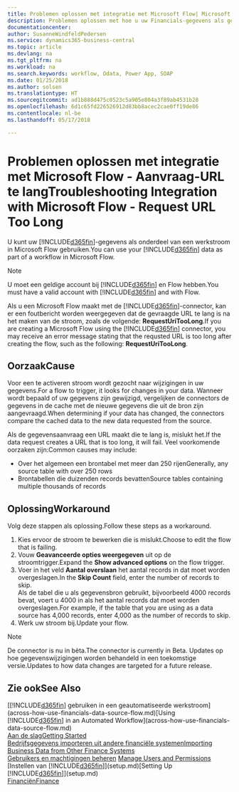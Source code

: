 ```yaml
---
title: Problemen oplossen met integratie met Microsoft Flow| Microsoft Docs
description: Problemen oplossen met hoe u uw Financials-gegevens als gegevensbron beschikbaar kunt maken en een OData-URL van uw webservices kunt opgeven om een geautomatiseerde werkstroom te maken.
documentationcenter: 
author: SusanneWindfeldPedersen
ms.service: dynamics365-business-central
ms.topic: article
ms.devlang: na
ms.tgt_pltfrm: na
ms.workload: na
ms.search.keywords: workflow, Odata, Power App, SOAP
ms.date: 01/25/2018
ms.author: solsen
ms.translationtype: HT
ms.sourcegitcommit: ad1b888d475c0523c5a905e804a3f89ab4531b28
ms.openlocfilehash: 6d1c65fd226526912d83bb8acec2cae0ff19de86
ms.contentlocale: nl-be
ms.lasthandoff: 05/17/2018

---
```

# <a name="troubleshooting-integration-with-microsoft-flow---request-url-too-long"></a><span data-ttu-id="cdd68-103">Problemen oplossen met integratie met Microsoft Flow - Aanvraag-URL te lang</span><span class="sxs-lookup"><span data-stu-id="cdd68-103">Troubleshooting Integration with Microsoft Flow - Request URL Too Long</span></span>
<span data-ttu-id="cdd68-104">U kunt uw [!INCLUDE[d365fin](includes/d365fin_md.md)]-gegevens als onderdeel van een werkstroom in Microsoft Flow gebruiken.</span><span class="sxs-lookup"><span data-stu-id="cdd68-104">You can use your [!INCLUDE[d365fin](includes/d365fin_md.md)] data as part of a workflow in Microsoft Flow.</span></span>  

> [!NOTE]  
>   <span data-ttu-id="cdd68-105">U moet een geldige account bij [!INCLUDE[d365fin](includes/d365fin_md.md)] en Flow hebben.</span><span class="sxs-lookup"><span data-stu-id="cdd68-105">You must have a valid account with [!INCLUDE[d365fin](includes/d365fin_md.md)] and with Flow.</span></span>  

<span data-ttu-id="cdd68-106">Als u een Microsoft Flow maakt met de [!INCLUDE[d365fin](includes/d365fin_md.md)]-connector, kan er een foutbericht worden weergegeven dat de gevraagde URL te lang is na het maken van de stroom, zoals de volgende: **RequestUriTooLong**.</span><span class="sxs-lookup"><span data-stu-id="cdd68-106">If you are creating a Microsoft Flow using the [!INCLUDE[d365fin](includes/d365fin_md.md)] connector, you may receive an error message stating that the requsted URL is too long after creating the flow, such as the following: **RequestUriTooLong**.</span></span>

## <a name="cause"></a><span data-ttu-id="cdd68-107">Oorzaak</span><span class="sxs-lookup"><span data-stu-id="cdd68-107">Cause</span></span>
<span data-ttu-id="cdd68-108">Voor een te activeren stroom wordt gezocht naar wijzigingen in uw gegevens.</span><span class="sxs-lookup"><span data-stu-id="cdd68-108">For a flow to trigger, it looks for changes in your data.</span></span> <span data-ttu-id="cdd68-109">Wanneer wordt bepaald of uw gegevens zijn gewijzigd, vergelijken de connectors de gegevens in de cache met de nieuwe gegevens die uit de bron zijn aangevraagd.</span><span class="sxs-lookup"><span data-stu-id="cdd68-109">When determining if your data has changed, the connectors compare the cached data to the new data requested from the source.</span></span>  

<span data-ttu-id="cdd68-110">Als de gegevensaanvraag een URL maakt die te lang is, mislukt het.</span><span class="sxs-lookup"><span data-stu-id="cdd68-110">If the data request creates a URL that is too long, it will fail.</span></span> <span data-ttu-id="cdd68-111">Veel voorkomende oorzaken zijn:</span><span class="sxs-lookup"><span data-stu-id="cdd68-111">Common causes may include:</span></span>
- <span data-ttu-id="cdd68-112">Over het algemeen een brontabel met meer dan 250 rijen</span><span class="sxs-lookup"><span data-stu-id="cdd68-112">Generally, any source table with over 250 rows</span></span>
- <span data-ttu-id="cdd68-113">Brontabellen die duizenden records bevatten</span><span class="sxs-lookup"><span data-stu-id="cdd68-113">Source tables containing multiple thousands of records</span></span>

## <a name="workaround"></a><span data-ttu-id="cdd68-114">Oplossing</span><span class="sxs-lookup"><span data-stu-id="cdd68-114">Workaround</span></span>
<span data-ttu-id="cdd68-115">Volg deze stappen als oplossing.</span><span class="sxs-lookup"><span data-stu-id="cdd68-115">Follow these steps as a workaround.</span></span>
1. <span data-ttu-id="cdd68-116">Kies ervoor de stroom te bewerken die is mislukt.</span><span class="sxs-lookup"><span data-stu-id="cdd68-116">Choose to edit the flow that is failing.</span></span>
2. <span data-ttu-id="cdd68-117">Vouw **Geavanceerde opties weergegeven** uit op de stroomtrigger.</span><span class="sxs-lookup"><span data-stu-id="cdd68-117">Expand the **Show advanced options** on the flow trigger.</span></span>
3. <span data-ttu-id="cdd68-118">Voer in het veld **Aantal overslaan** het aantal records in dat moet worden overgeslagen.</span><span class="sxs-lookup"><span data-stu-id="cdd68-118">In the **Skip Count** field, enter the number of records to skip.</span></span>  
<span data-ttu-id="cdd68-119">Als de tabel die u als gegevensbron gebruikt, bijvoorbeeld 4000 records bevat, voert u 4000 in als het aantal records dat moet worden overgeslagen.</span><span class="sxs-lookup"><span data-stu-id="cdd68-119">For example, if the table that you are using as a data source has 4,000 records, enter 4,000 as the number of records to skip.</span></span>
4. <span data-ttu-id="cdd68-120">Werk uw stroom bij.</span><span class="sxs-lookup"><span data-stu-id="cdd68-120">Update your flow.</span></span>

> [!NOTE]  
> <span data-ttu-id="cdd68-121">De connector is nu in bèta.</span><span class="sxs-lookup"><span data-stu-id="cdd68-121">The connector is currently in Beta.</span></span> <span data-ttu-id="cdd68-122">Updates op hoe gegevenswijzigingen worden behandeld in een toekomstige versie.</span><span class="sxs-lookup"><span data-stu-id="cdd68-122">Updates to how data changes are targeted for a future release.</span></span>


## <a name="see-also"></a><span data-ttu-id="cdd68-123">Zie ook</span><span class="sxs-lookup"><span data-stu-id="cdd68-123">See Also</span></span>
<span data-ttu-id="cdd68-124">[[!INCLUDE[d365fin](includes/d365fin_md.md)] gebruiken in een geautomatiseerde werkstroom](across-how-use-financials-data-source-flow.md)</span><span class="sxs-lookup"><span data-stu-id="cdd68-124">[Using [!INCLUDE[d365fin](includes/d365fin_md.md)] in an Automated Workflow](across-how-use-financials-data-source-flow.md)</span></span>  
[<span data-ttu-id="cdd68-125">Aan de slag</span><span class="sxs-lookup"><span data-stu-id="cdd68-125">Getting Started</span></span>](product-get-started.md)  
[<span data-ttu-id="cdd68-126">Bedrijfsgegevens importeren uit andere financiële systemen</span><span class="sxs-lookup"><span data-stu-id="cdd68-126">Importing Business Data from Other Finance Systems</span></span>](across-import-data-configuration-packages.md)  
<span data-ttu-id="cdd68-127">[Gebruikers en machtigingen beheren](ui-how-users-permissions.md)  </span><span class="sxs-lookup"><span data-stu-id="cdd68-127">[Manage Users and Permissions](ui-how-users-permissions.md)  </span></span>  
<span data-ttu-id="cdd68-128">[Instellen van [!INCLUDE[d365fin](includes/d365fin_md.md)]](setup.md)</span><span class="sxs-lookup"><span data-stu-id="cdd68-128">[Setting Up [!INCLUDE[d365fin](includes/d365fin_md.md)]](setup.md)</span></span>  
[<span data-ttu-id="cdd68-129">Financiën</span><span class="sxs-lookup"><span data-stu-id="cdd68-129">Finance</span></span>](finance.md)  

